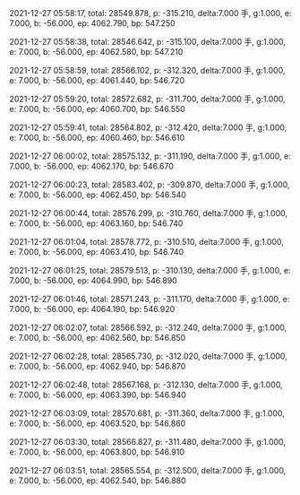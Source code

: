 2021-12-27 05:58:17, total: 28549.878, p: -315.210, delta:7.000 手, g:1.000, e: 7.000, b: -56.000, ep: 4062.790, bp: 547.250

2021-12-27 05:58:38, total: 28546.642, p: -315.100, delta:7.000 手, g:1.000, e: 7.000, b: -56.000, ep: 4062.580, bp: 547.210

2021-12-27 05:58:59, total: 28566.102, p: -312.320, delta:7.000 手, g:1.000, e: 7.000, b: -56.000, ep: 4061.440, bp: 546.720

2021-12-27 05:59:20, total: 28572.682, p: -311.700, delta:7.000 手, g:1.000, e: 7.000, b: -56.000, ep: 4060.700, bp: 546.550

2021-12-27 05:59:41, total: 28564.802, p: -312.420, delta:7.000 手, g:1.000, e: 7.000, b: -56.000, ep: 4060.460, bp: 546.610

2021-12-27 06:00:02, total: 28575.132, p: -311.190, delta:7.000 手, g:1.000, e: 7.000, b: -56.000, ep: 4062.170, bp: 546.670

2021-12-27 06:00:23, total: 28583.402, p: -309.870, delta:7.000 手, g:1.000, e: 7.000, b: -56.000, ep: 4062.450, bp: 546.540

2021-12-27 06:00:44, total: 28576.299, p: -310.760, delta:7.000 手, g:1.000, e: 7.000, b: -56.000, ep: 4063.160, bp: 546.740

2021-12-27 06:01:04, total: 28578.772, p: -310.510, delta:7.000 手, g:1.000, e: 7.000, b: -56.000, ep: 4063.410, bp: 546.740

2021-12-27 06:01:25, total: 28579.513, p: -310.130, delta:7.000 手, g:1.000, e: 7.000, b: -56.000, ep: 4064.990, bp: 546.890

2021-12-27 06:01:46, total: 28571.243, p: -311.170, delta:7.000 手, g:1.000, e: 7.000, b: -56.000, ep: 4064.190, bp: 546.920

2021-12-27 06:02:07, total: 28566.592, p: -312.240, delta:7.000 手, g:1.000, e: 7.000, b: -56.000, ep: 4062.560, bp: 546.850

2021-12-27 06:02:28, total: 28565.730, p: -312.020, delta:7.000 手, g:1.000, e: 7.000, b: -56.000, ep: 4062.940, bp: 546.870

2021-12-27 06:02:48, total: 28567.168, p: -312.130, delta:7.000 手, g:1.000, e: 7.000, b: -56.000, ep: 4063.390, bp: 546.940

2021-12-27 06:03:09, total: 28570.681, p: -311.360, delta:7.000 手, g:1.000, e: 7.000, b: -56.000, ep: 4063.520, bp: 546.860

2021-12-27 06:03:30, total: 28566.827, p: -311.480, delta:7.000 手, g:1.000, e: 7.000, b: -56.000, ep: 4063.800, bp: 546.910

2021-12-27 06:03:51, total: 28565.554, p: -312.500, delta:7.000 手, g:1.000, e: 7.000, b: -56.000, ep: 4062.540, bp: 546.880